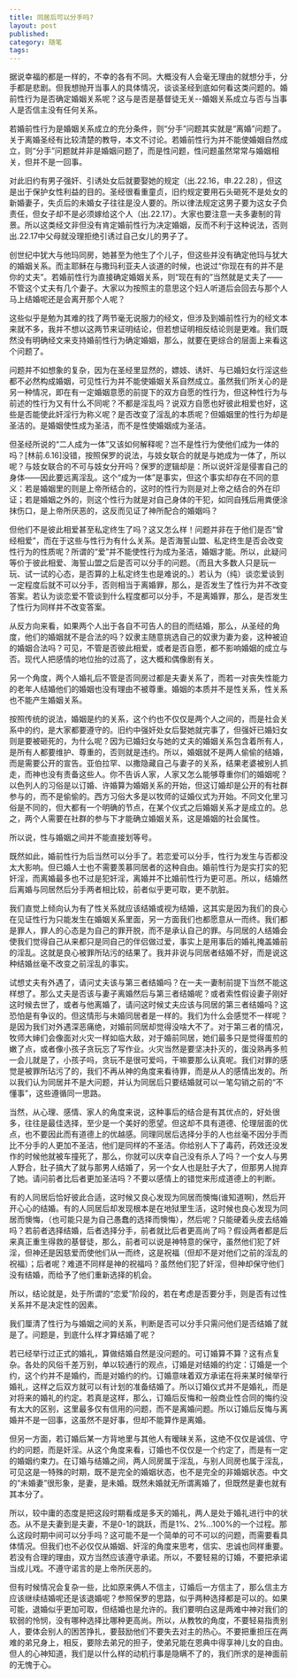 ```yaml
---
title: 同居后可以分手吗?
layout: post
published:
category: 随笔
tags:
---
```


据说幸福的都是一样的，不幸的各有不同。大概没有人会毫无理由的就想分手，分手都是悲剧。但我想抛开当事人的具体情况，谈谈圣经到底如何看这类问题的。婚前性行为是否确定婚姻关系呢？这与是否是基督徒无关--婚姻关系成立与否与当事人是否信主没有任何关系。

若婚前性行为是婚姻关系成立的充分条件，则“分手”问题其实就是“离婚”问题了。关于离婚圣经有比较清楚的教导，本文不讨论。若婚前性行为并不能使婚姻自然成立，则“分手”问题就并非是婚姻问题了，而是性问题，性问题虽然常常与婚姻相关，但并不是一回事。

对此旧约有男子强奸、引诱处女后就要娶她的规定（出.22.16，申.22.28），但这是出于保护女性利益的目的。圣经很看重童贞，旧约规定要用石头砸死不是处女的新婚妻子，失贞后的未婚女子往往是没人要的。所以律法规定这男子要为这女子负责任，但女子却不是必须嫁给这个人（出.22.17）。大家也要注意一夫多妻制的背景。所以这类经文非但没有肯定婚前性行为决定婚姻，反而不利于这种说法，否则 出.22.17中父母就没理拒绝引诱过自己女儿的男子了。

创世纪中犹大与他玛同房，她甚至为他生了个儿子，但这些并没有确定他玛与犹大的婚姻关系。而主耶稣在与撒玛利亚夫人谈道的时候，也说过“你现在有的并不是你的丈夫”。若婚前性行为直接确定婚姻关系，则“现在有的”当然就是丈夫了——不管这个丈夫有几个妻子。大家以为按照主的意思这个妇人听道后会回去与那个人马上结婚呢还是会离开那个人呢？

这些似乎是勉为其难的找了两节毫无说服力的经文，但涉及到婚前性行为的经文本来就不多，我并不想以这两节来证明结论，但若想证明相反结论则是更难。我们既然没有明确经文来支持婚前性行为确定婚姻，那么，就要在更综合的层面上来看这个问题了。

问题并不如想象的复杂，因为在圣经里显然的，嫖妓、诱奸、与已婚妇女行淫这些都不必然构成婚姻，可见性行为并不能使婚姻关系自然成立。虽然我们所关心的是另一种情况，即在有一定婚姻意愿的前提下的双方自愿的性行为，但这种性行为与前述的性行为又有什么不同呢？不都是淫乱吗？说双方自愿也好彼此相爱也好，这些是否能使此奸淫行为称义呢？是否改变了淫乱的本质呢？但婚姻里的性行为却是圣洁的。是婚姻使性成为圣洁，而不是性使婚姻成为圣洁。

但圣经所说的“二人成为一体”又该如何解释呢？岂不是性行为使他们成为一体的吗？[林前.6.16]没错，按照保罗的说法，与妓女联合的就是与她成为一体了，所以呢？与妓女联合的不可与妓女分开吗？保罗的逻辑却是：所以说奸淫是侵害自己的身体——因此要远离淫乱。这个“成为一体”是事实，但这个事实却存在不同的意义：若是婚姻里的则是上帝所结合的，这时的性行为则是对上帝之结合的外在印证；若是婚姻之外的，则这个性行为就是对自己身体的干犯，如同自残后用粪便涂抹伤口，是上帝所厌恶的，这反而见证了神所配合的婚姻吗？

但他们不是彼此相爱甚至私定终生了吗？这又怎么样！问题并非在于他们是否“曾经相爱”，而在于这些与性行为有什么关系。是否海誓山盟、私定终生是否会改变性行为的性质呢？所谓的“爱”并不能使性行为成为圣洁，婚姻才能。所以，此疑问等价于彼此相爱、海誓山盟之后是否可以分手的问题。（而且大多数人只是玩一玩、试一试的心态，是否算的上私定终生也是难说的。）若认为（纯）谈恋爱谈到一定程度后就不可以分手，否则相当于离婚罪，那么，是否发生了性行为并不改变答案。若认为谈恋爱不管谈到什么程度都可以分手，不是离婚罪，那么，是否发生了性行为同样并不改变答案。

从反方向来看，如果两个人出于各自不可告人的目的而结婚，那么，从圣经的角度，他们的婚姻就不是合法的吗？奴隶主随意挑选自己的奴隶为妻为妾，这种被迫的婚姻合法吗？可见，不管是否彼此相爱，或者是否自愿，都不影响婚姻的成立与否。现代人把感情的地位抬的过高了，这大概和偶像剧有关。

另一个角度，两个人婚礼后不管是否同房过都是夫妻关系了，而若一对丧失性能力的老年人结婚他们的婚姻也没有理由不被尊重。婚姻的本质并不是性关系，性关系也不能产生婚姻关系。

按照传统的说法，婚姻是约的关系，这个约也不仅仅是两个人之间的，而是社会关系中的约，是大家都要遵守的。旧约中强奸处女后娶她就完事了，但强奸已婚妇女则是要被砸死的，为什么呢？因为已婚妇女与她的丈夫的婚姻关系包含着所有人，是所有人都要维护、尊重的，否则就是违约。所以，婚姻就不是两人偷偷的结婚，而是需要公开的宣告。亚伯拉罕、以撒隐藏自己与妻子的关系，结果老婆被别人抓走，而神也没有责备这些人。你不告诉人家，人家又怎么能够尊重你们的婚姻呢？以色列人的习俗是以订婚、许婚算为婚姻关系的开始，但这订婚却是公开的有社群参与的，而不是偷偷的。西方习俗大多是以牧师的证婚仪式为开始。不同文化里习俗是不同的，但大都有一个明确的节点，在某个仪式之后婚姻关系才是成立的。总之，两个人需要在社群的参与下才能确立婚姻关系，这是婚姻的社会属性。

所以说，性与婚姻之间并不能直接划等号。

既然如此，婚前性行为后当然可以分手了。若恋爱可以分手，性行为发生与否都没太大影响。但已婚人士也不需要羡慕同居者的这种自由。婚前性行为是实打实的犯奸淫，而离婚最多也不过是犯奸淫，离婚并不比婚前性行为更可恶。所以，结婚然后离婚与同居然后分手两者相比较，前者似乎更可取，更不肮脏。

我们直觉上倾向认为有了性关系就应该结婚或视为结婚，这其实是因为我们的良心在见证性行为只能发生在婚姻关系里面，另一方面我们也都愿意从一而终。我们都是罪人，罪人的心态是为自己的罪开脱，而不是承认自己的罪。与同居的人结婚会使我们觉得自己从来都只是同自己的伴侣做过爱，事实上是用事后的婚礼掩盖婚前的淫乱。这就是良心被罪所玷污的结果了。我并非说与同居者结婚不好，而是说这种结婚丝毫不改变之前淫乱的事实。

试想丈夫有外遇了，请问丈夫该与第三者结婚吗？在一夫一妻制前提下当然不能这样想了。那么丈夫是否该与妻子离婚然后与第三者结婚呢？或者索性假设妻子刚好这时候去世了，或者与他离婚了，请问这时候丈夫应该与同居的第三者结婚吗？这恐怕是有争议的。但这情形与未婚同居者是一样的。我们为什么会感觉不一样呢？是因为我们对外遇深恶痛绝，对婚前同居却觉得没啥大不了。对于第三者的情况，牧师大婶们会像面对火灾一样如临大敌，对于婚前同居，她们最多只是觉得蛋煎的嫩了点，或者像小孩子贪玩忘了写作业。火灾当然是要坚决扑灭的，蛋没熟再多煎一会儿就是了，小孩子吗，贪玩不是很可爱吗，干嘛要那么认真呢。我们对罪的感觉是被罪所玷污了的，我们不再从神的角度来看待罪，而是从人的感情出发的。所以我们认为同居并不是大问题，并认为同居后只要结婚就可以一笔勾销之前的“不懂事”，这些遵循同一思路。

当然，从心理、感情、家人的角度来说，这种事后的结合是有其优点的，好处很多，往往是最佳选择，至少是一个美好的愿望。但这却不具有道德、伦理层面的优点，也不要因此而有道德上的优越感。同理同居后选择分手的人也丝毫不因分手而比不分手的人更加不圣洁，他们是同样的不圣洁。你给别人下了毒药，药效还没发作的时候他就被车撞死了，那么，你就可以庆幸自己没有杀人了吗？一个女人与男人野合，肚子搞大了就与那男人结婚了，另一个女人也是肚子大了，但那男人抛弃了她。请问前者比后者更加圣洁吗？不要以感情上的错觉来形成道德上的判断。

有的人同居后恰好彼此合适，这时候又良心发现为同居而懊悔(谁知道啊)，然后开开心心的结婚。有的人同居后却发现根本是在地狱里生活，这时候也良心发现为同居而懊悔，（也可能只是为自己愚蠢的选择而懊悔），然后呢？只能硬着头皮去结婚吗？若前者选择结婚，后者选择分手，前者就比后者更高尚了吗？假设两者都是后来真正重生得救的基督徒，那么，前者可以说是神特意的保守，虽然他们犯了奸淫，但神还是因慈爱而使他们从一而终，这是祝福（但却不是对他们之前的淫乱的祝福）；后者呢？难道不同样是神的祝福吗？虽然他们犯了奸淫，但神却保守他们没有结婚，而给予了他们重新选择的机会。

所以，结论就是，处于所谓的“恋爱”阶段的，若在考虑是否要分手，则是否有过性关系并不是决定性的因素。

我们厘清了性行为与婚姻之间的关系，判断是否可以分手只需问他们是否结婚了就是了。问题是，到底什么样才算结婚了呢？

若已经举行过正式的婚礼，算做结婚自然是没问题的。可订婚算不算？这有点复杂。各处的风俗千差万别，单以较通行的观点，订婚是对结婚的约定：订婚是一个约，这个约并不是婚约，而是对婚约的约。订婚意味着双方承诺在将来某时候举行婚礼，这样之后双方就可以有计划的准备结婚了。所以订婚仪式并不是婚礼，而是对将来的婚礼的约定。若真是这样，那么，订婚后反悔和一般商业性合同的悔约没有太大的区别，这里最多仅有信用的问题，而不是离婚问题。所以订婚后反悔与离婚并不是一回事，这虽然不是好事，但却不能算作是离婚。

但另一方面，若订婚后某一方背地里与其他人有暧昧关系，这绝不仅仅是诚信、守约的问题，而是奸淫。从这个角度来看，订婚也不仅仅是一个约定了，而是有一定的婚姻约束力。在订婚与结婚之间，两人同房属于淫乱，与别人同房也属于淫乱，可见这是一特殊的时期，既不是完全的婚姻状态，也不是完全的非婚姻状态。中文的“未婚妻”很形象，是妻，是未婚。既然未婚就无所谓离婚了，但既然是妻也就有其本分了。

所以，较中庸的态度是把这段时期看成是多天的婚礼，两人是处于婚礼进行中的状态。从不是夫妻到是夫妻，不是0-1的跳跃，而是1%、2%...100%的一个过程。那么这段时期中间可以分手吗？这可能不是一个简单的可不可以的问题，而需要看具体情况。但我们也不必仅仅从婚姻、奸淫的角度来思考，信实、忠诚也同样重要。若没有合理的理由，双方当然应该遵守承诺。所以，不要轻易的订婚，不要把承诺当成儿戏。不遵守诺言的是上帝所厌恶的。

但有时候情况会复杂一些，比如原来俩人不信主，订婚后一方信主了，那么信主方应该继续结婚呢还是该退婚呢？参照保罗的思路，似乎两种选择都是可以的。如果可能，退婚似乎更加可取，但结婚也是允许的。我们要明白这是两难中神对我们的软弱的怜悯，没有哪种选择比哪种更高尚。所以，从教牧的角度，不要轻易指责别人，要体会别人的困苦挣扎，要鼓励他们不要失去对主的热心。不要把重担压在两难的弟兄身上，相反，要除去弟兄的担子，使弟兄能在恩典中得享神儿女的自由。但人的心神知道，我们是以什么样的动机行事是隐瞒不了的，我们所求的是神面前的无愧于心。
